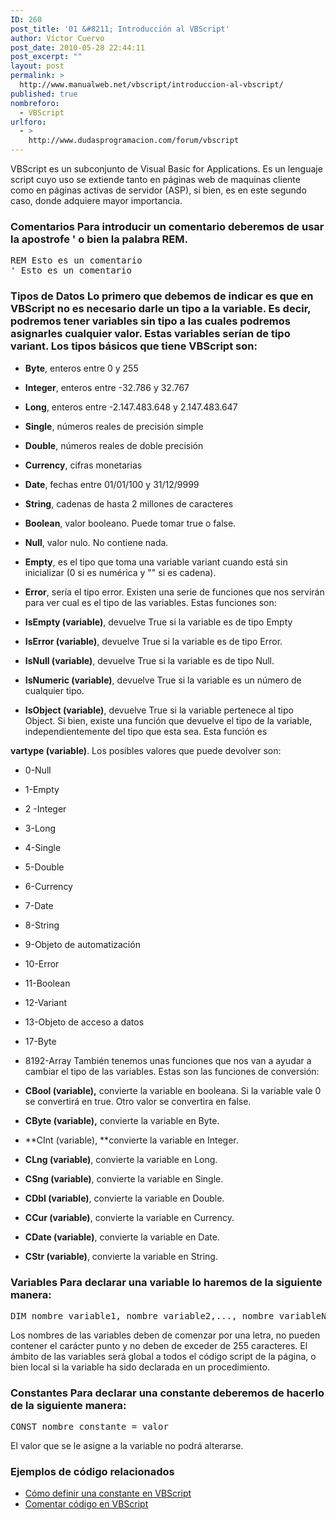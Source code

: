 ```yaml
---
ID: 260
post_title: '01 &#8211; Introducción al VBScript'
author: Víctor Cuervo
post_date: 2010-05-28 22:44:11
post_excerpt: ""
layout: post
permalink: >
  http://www.manualweb.net/vbscript/introduccion-al-vbscript/
published: true
nombreforo:
  - VBScript
urlforo:
  - >
    http://www.dudasprogramacion.com/forum/vbscript
---
```

<!--TOC--> VBScript es un subconjunto de Visual Basic for Applications. Es un lenguaje script cuyo uso se extiende tanto en páginas web de maquinas cliente como en páginas activas de servidor (ASP), si bien, es en este segundo caso, donde adquiere mayor importancia. 

### Comentarios Para introducir un comentario deberemos de usar la apostrofe ' o bien la palabra REM. 

<pre lang="vbscript">REM Esto es un comentario
' Esto es un comentario</pre>

### Tipos de Datos Lo primero que debemos de indicar es que en VBScript no es necesario darle un tipo a la variable. Es decir, podremos tener variables sin tipo a las cuales podremos asignarles cualquier valor. Estas variables serían de tipo variant. Los tipos básicos que tiene VBScript son: 

*   **Byte**, enteros entre 0 y 255
*   **Integer**, enteros entre -32.786 y 32.767
*   **Long**, enteros entre -2.147.483.648 y 2.147.483.647
*   **Single**, números reales de precisión simple
*   **Double**, números reales de doble precisión
*   **Currency**, cifras monetarias
*   **Date**, fechas entre 01/01/100 y 31/12/9999
*   **String**, cadenas de hasta 2 millones de caracteres
*   **Boolean**, valor booleano. Puede tomar true o false.
*   **Null**, valor nulo. No contiene nada.
*   **Empty**, es el tipo que toma una variable variant cuando está sin inicializar (0 si es numérica y "" si es cadena).
*   **Error**, sería el tipo error. Existen una serie de funciones que nos servirán para ver cual es el tipo de las variables. Estas funciones son: 

*   **IsEmpty (variable)**, devuelve True si la variable es de tipo Empty
*   **IsError (variable)**, devuelve True si la variable es de tipo Error.
*   **IsNull (variable)**, devuelve True si la variable es de tipo Null.
*   **IsNumeric (variable)**, devuelve True si la variable es un número de cualquier tipo.
*   **IsObject (variable)**, devuelve True si la variable pertenece al tipo Object. Si bien, existe una función que devuelve el tipo de la variable, independientemente del tipo que esta sea. Esta función es 

**vartype (variable)**. Los posibles valores que puede devolver son: 
*   0-Null
*   1-Empty
*   2 -Integer
*   3-Long
*   4-Single
*   5-Double
*   6-Currency
*   7-Date
*   8-String
*   9-Objeto de automatización
*   10-Error
*   11-Boolean
*   12-Variant
*   13-Objeto de acceso a datos
*   17-Byte
*   8192-Array También tenemos unas funciones que nos van a ayudar a cambiar el tipo de las variables. Estas son las funciones de conversión: 

*   **CBool (variable),** convierte la variable en booleana. Si la variable vale 0 se convertirá en true. Otro valor se convertira en false.
*   **CByte (variable),** convierte la variable en Byte.
*   **CInt (variable), **convierte la variable en Integer.
*   **CLng (variable)**, convierte la variable en Long.
*   **CSng (variable)**, convierte la variable en Single.
*   **CDbl (variable)**, convierte la variable en Double.
*   **CCur (variable)**, convierte la variable en Currency.
*   **CDate (variable)**, convierte la variable en Date.
*   **CStr (variable)**, convierte la variable en String.

### Variables Para declarar una variable lo haremos de la siguiente manera: 

<pre lang="vbscript">DIM nombre_variable1, nombre_variable2,..., nombre_variableN</pre> Los nombres de las variables deben de comenzar por una letra, no pueden contener el carácter punto y no deben de exceder de 255 caracteres. El ámbito de las variables será global a todos el código script de la página, o bien local si la variable ha sido declarada en un procedimiento. 

### Constantes Para declarar una constante deberemos de hacerlo de la siguiente manera: 

<pre>CONST nombre_constante = valor</pre> El valor que se le asigne a la variable no podrá alterarse. 

### Ejemplos de código relacionados

*   [Cómo definir una constante en VBScript][1]
*   [Comentar código en VBScript][2]

 [1]: http://lineadecodigo.com/vbscript/como-definir-una-constante-en-vbscript/ "Como definir una variable en VBScript"
 [2]: http://lineadecodigo.com/vbscript/comentar-codigo-en-vbscript/ "Comentar código en VBScript"